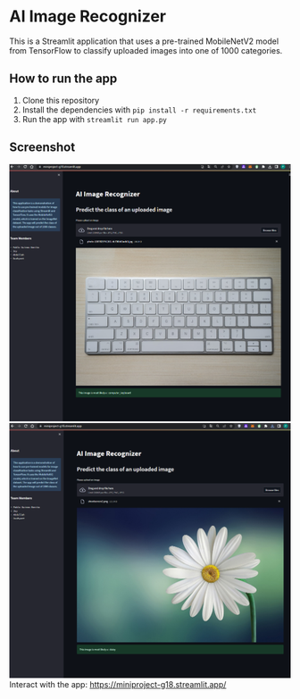 
# AI Image Recognizer

This is a Streamlit application that uses a pre-trained MobileNetV2 model from TensorFlow to classify uploaded images into one of 1000 categories.

## How to run the app

1. Clone this repository
2. Install the dependencies with `pip install -r requirements.txt`
3. Run the app with `streamlit run app.py`

## Screenshot

![Screenshot](shootscreen1.png)
![Screenshot](shoot.png)
Interact with the app: https://miniproject-g18.streamlit.app/

